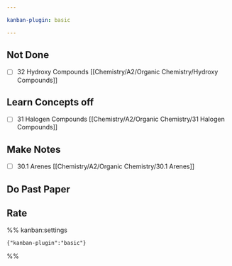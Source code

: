 ```yaml
---

kanban-plugin: basic

---
```


## Not Done

- [ ] 32 Hydroxy Compounds [[Chemistry/A2/Organic Chemistry/Hydroxy Compounds]]


## Learn Concepts off

- [ ] 31 Halogen Compounds [[Chemistry/A2/Organic Chemistry/31 Halogen Compounds]]


## Make Notes

- [ ] 30.1 Arenes [[Chemistry/A2/Organic Chemistry/30.1 Arenes]]


## Do Past Paper



## Rate





%% kanban:settings
```
{"kanban-plugin":"basic"}
```
%%